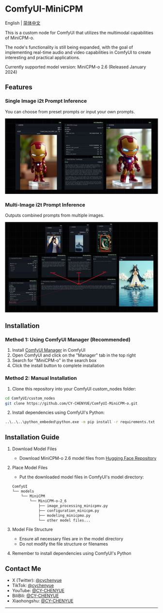 # ComfyUI-MiniCPM

English | [简体中文](README.md)

This is a custom node for ComfyUI that utilizes the multimodal capabilities of MiniCPM-o.

The node's functionality is still being expanded, with the goal of implementing real-time audio and video capabilities in ComfyUI to create interesting and practical applications.

Currently supported model version: MiniCPM-o 2.6 (Released January 2024)

## Features

### Single Image i2t Prompt Inference

You can choose from preset prompts or input your own prompts.

![alt text](image/WechatIMG38376.jpg)

### Multi-Image i2t Prompt Inference

Outputs combined prompts from multiple images.

![alt text](image/Snipaste_2025-01-30_20-05-20.png)

## Installation

### Method 1: Using ComfyUI Manager (Recommended)

1. Install [ComfyUI Manager](https://github.com/ltdrdata/ComfyUI-Manager) in ComfyUI
2. Open ComfyUI and click on the "Manager" tab in the top right
3. Search for "MiniCPM-o" in the search box
4. Click the install button to complete installation

### Method 2: Manual Installation

1. Clone this repository into your ComfyUI custom_nodes folder:
```bash
cd ComfyUI/custom_nodes
git clone https://github.com/CY-CHENYUE/ComfyUI-MiniCPM-o.git
```

2. Install dependencies using ComfyUI's Python:
```bash
..\..\..\python_embeded\python.exe -m pip install -r requirements.txt
```

## Installation Guide

1. Download Model Files
   - Download MiniCPM-o 2.6 model files from [Hugging Face Repository](https://huggingface.co/openbmb/MiniCPM-o-2_6)

2. Place Model Files
   - Put the downloaded model files in ComfyUI's model directory:
   ```
   ComfyUI
   └── models
       └── MiniCPM
           └── MiniCPM-o-2_6
               ├── image_processing_minicpmv.py
               ├── configuration_minicpm.py
               ├── modeling_minicpmo.py
               └── other model files...
   ```

3. Model File Structure
   - Ensure all necessary files are in the model directory
   - Do not modify the file structure or filenames

4. Remember to install dependencies using ComfyUI's Python

## Contact Me

- X (Twitter): [@cychenyue](https://x.com/cychenyue)
- TikTok: [@cychenyue](https://www.tiktok.com/@cychenyue)
- YouTube: [@CY-CHENYUE](https://www.youtube.com/@CY-CHENYUE)
- BiliBili: [@CY-CHENYUE](https://space.bilibili.com/402808950)
- Xiaohongshu: [@CY-CHENYUE](https://www.xiaohongshu.com/user/profile/6360e61f000000001f01bda0)

--- 